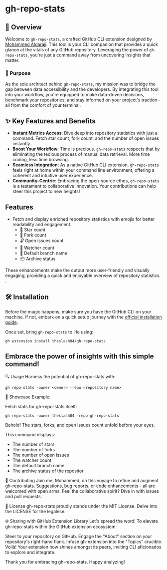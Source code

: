 # gh-repo-stats

## 🚀 Overview

Welcome to `gh-repo-stats`, a crafted GitHub CLI extension designed by [Mohammed Aldaraji](https://github.com/theslash84). This tool is your CLI companion that provides a quick glance at the vitals of any GitHub repository. Leveraging the power of `gh-repo-stats`, you're just a command away from uncovering insights that matter.

### 🎯 Purpose

As the sole architect behind `gh-repo-stats`, my mission was to bridge the gap between data accessibility and the developers. By integrating this tool into your workflow, you're equipped to make data-driven decisions, benchmark your repositories, and stay informed on your project's traction - all from the comfort of your terminal.

## ✨ Key Features and Benefits

- **Instant Metrics Access**: Dive deep into repository statistics with just a command. Fetch star count, fork count, and the number of open issues instantly.
- **Boost Your Workflow**: Time is precious. `gh-repo-stats` respects that by eliminating the tedious process of manual data retrieval. More time coding, less time browsing.
- **Seamless Integration**: As a native GitHub CLI extension, `gh-repo-stats` feels right at home within your command line environment, offering a coherent and intuitive user experience.
- **Community-Centric**: Embracing the open-source ethos, `gh-repo-stats` is a testament to collaborative innovation. Your contributions can help steer this project to new heights!

## Features

- Fetch and display enriched repository statistics with emojis for better readability and engagement.
  - 🌟 Star count
  - 🍴 Fork count
  - 🔓 Open issues count
  - 👀 Watcher count
  - 🔖 Default branch name
  - 📦 Archive status

These enhancements make the output more user-friendly and visually engaging, providing a quick and enjoyable overview of repository statistics.
.



## 🛠 Installation

Before the magic happens, make sure you have the GitHub CLI on your machine. If not, embark on a quick setup journey with the [official installation guide](https://cli.github.com/manual/installation).

Once set, bring `gh-repo-stats` to life using:

```shell
gh extension install theslash84/gh-repo-stats
```
Embrace the power of insights with this simple command!
---
🔍 Usage
Harness the potential of gh-repo-stats with:
```
gh repo-stats -owner <owner> -repo <repository name>
```
🌟 Showcase Example:

Fetch stats for gh-repo-stats itself:
```
gh repo-stats -owner theslash84 -repo gh-repo-stats
```
Behold! The stars, forks, and open issues count unfold before your eyes.

This command displays:

- The number of stars
- The number of forks
- The number of open issues
- The watcher count
- The default branch name
- The archive status of the repositor

🤝 Contributing
Join me, Mohammed, on this voyage to refine and augment gh-repo-stats. Suggestions, bug reports, or code enhancements - all are welcomed with open arms. Feel the collaborative spirit? Dive in with issues and pull requests.

📜 License
gh-repo-stats proudly stands under the MIT License. Delve into the LICENSE for the legalese.

🌐 Sharing with GitHub Extension Library
Let's spread the word! To elevate gh-repo-stats within the GitHub extension ecosystem:

Steer to your repository on GitHub.
Engage the "About" section on your repository's right-hand flank.
Infuse gh-extension into the "Topics" crucible.
Voilà! Your extension now shines amongst its peers, inviting CLI aficionados to explore and integrate.

Thank you for embracing gh-repo-stats. Happy analyzing!

